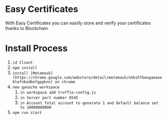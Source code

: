 # Easy Certificates
With Easy Certificates you can easilly store and verify your certificates thanks to Blockchain  

# Install Process 
1. `cd Client`
2. `npm install`
3. `install [Metamask](https://chrome.google.com/webstore/detail/metamask/nkbihfbeogaeaoehlefnkodbefgpgknn) on chrome`
4. `new ganache workspace`
    1. `in workspace add truffle-config.js`
    2. `in Server port number 8545`
    3. `in Account Total account to generate 1 and Default balance set to 10000000000`
5. `npm run start`
